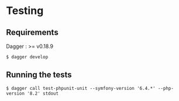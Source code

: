 # Testing

## Requirements

Dagger : >= v0.18.9

```shell
$ dagger develop
```

## Running the tests

```shell
$ dagger call test-phpunit-unit --symfony-version '6.4.*' --php-version '8.2' stdout
```

